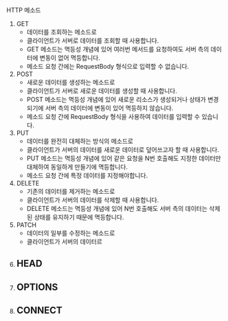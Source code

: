 HTTP 메소드
1. GET
     - 데이터를 조회하는 메소드로
     - 클라이언트가 서버로 데이터를 조회할 때 사용합니다.
     - GET 메소드는 멱등성 개념에 있어 여러번 메서드를 요청하여도 서버 측의 데이터에 변동이 없어 멱등합니다.
     - 메소드 요청 간에는 RequestBody 형식으로 입력할 수 없습니다.
2. POST
     - 새로운 데이터를 생성하는 메소드로
     - 클라이언트가 서버로 새로운 데이터를 생성할 때 사용합니다.
     - POST 메소드는 멱등성 개념에 있어 새로운 리소스가 생성되거나 상태가 변경되기에 서버 측의 데이터에 변동이 있어 멱등하지 않습니다.
     - 메소드 요청 간에 RequestBody 형식을 사용하여 데이터를 입력할 수 있습니다.
3. PUT
     - 데이터를 완전히 대체하는 방식의 메소드로
     - 클라이언트가 서버의 데이터를 새로운 데이터로 덮어쓰고자 할 때 사용합니다.
     - PUT 메소드는 멱등성 개념에 있어 같은 요청을 N번 호출해도 지정한 데이터만 대체하여 동일하게 만들기에 멱등합니다.
     - 메소드 요청 간에 특정 데이터를 지정해야합니다.
4. DELETE
     - 기존의 데이터를 제거하는 메소드로
     - 클라이언트가 서버의 데이터를 삭제할 때 사용합니다.
     - DELETE 메소드는 멱등성 개념에 있어 N번 호출해도 서버 측의 데이터는 삭제된 상태를 유지하기 때문에 멱등합니다.
5. PATCH
     - 데이터의 일부를 수정하는 메소드로
     - 클라이언트가 서버의 데이터르
6. HEAD
     - 
7. OPTIONS
     - 
8. CONNECT
     - 